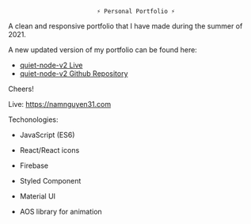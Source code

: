                              ⚡️ Personal Portfolio ⚡️

A clean and responsive portfolio that I have made during the summer of 2021. 

A new updated version of my portfolio can be found here: 
  - [quiet-node-v2 Live](https://quiet-node.vercel.app)
  - [quiet-node-v2 Github Repository](https://github.com/quiet-node/portfolio-v2) 

Cheers!

Live: https://namnguyen31.com

Techonologies:

- JavaScript (ES6)

- React/React icons

- Firebase

- Styled Component

- Material UI

- AOS library for animation
